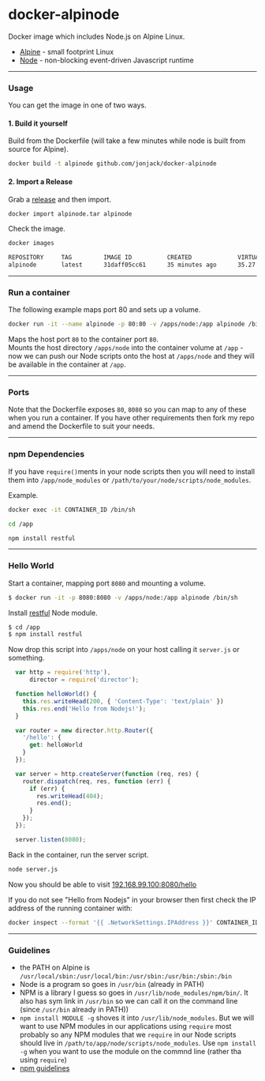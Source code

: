 # docker-alpinode

Docker image which includes Node.js on Alpine Linux.

- [Alpine](http://www.alpinelinux.org/) - small footprint Linux    
- [Node](https://nodejs.org) - non-blocking event-driven Javascript runtime

---

### Usage

You can get the image in one of two ways.

#### 1. Build it yourself

Build from the Dockerfile (will take a few minutes while node is built from source for Alpine).

```bash
docker build -t alpinode github.com/jonjack/docker-alpinode
```

#### 2. Import a Release

Grab a [release](https://github.com/jonjack/docker-alpinode/releases) and then import.  


```bash
docker import alpinode.tar alpinode
```

Check the image.

```bash
docker images

REPOSITORY     TAG         IMAGE ID          CREATED             VIRTUAL SIZE
alpinode       latest      31daff05cc61      35 minutes ago      35.27 MB
```

---

### Run a container

The following example maps port 80 and sets up a volume.

```bash
docker run -it --name alpinode -p 80:80 -v /apps/node:/app alpinode /bin/sh
```

Maps the host port `80` to the container port `80`.       
Mounts the host directory `/apps/node` into the container volume at `/app` - now we can push our Node scripts onto the host at `/apps/node` and they will be available in the container at `/app`.

---

### Ports

Note that the Dockerfile exposes `80`, `8080` so you can map to any of these when you run a container. If you have other requirements then fork my repo and amend the Dockerfile to suit your needs.

---

### npm Dependencies

If you have `require()`ments in your node scripts then you will need to install them into `/app/node_modules` or `/path/to/your/node/scripts/node_modules`.

Example. 

```bash
docker exec -it CONTAINER_ID /bin/sh

cd /app

npm install restful
```

---

### Hello World

Start a container, mapping port `8080` and mounting a volume.

```bash
$ docker run -it -p 8080:8080 -v /apps/node:/app alpinode /bin/sh
```

Install [restful](https://www.npmjs.com/package/restful) Node module.

```bash
$ cd /app 
$ npm install restful
```

Now drop this script into `/apps/node` on your host calling it `server.js` or something.

```javascript
  var http = require('http'),
      director = require('director');

  function helloWorld() {
    this.res.writeHead(200, { 'Content-Type': 'text/plain' })
    this.res.end('Hello from Nodejs!');
  }

  var router = new director.http.Router({
    '/hello': {
      get: helloWorld
    }
  });

  var server = http.createServer(function (req, res) {
    router.dispatch(req, res, function (err) {
      if (err) {
        res.writeHead(404);
        res.end();
      }
    });
  });

  server.listen(8080);
```

Back in the container, run the server script.

```bash
node server.js
```

Now you should be able to visit [192.168.99.100:8080/hello](http://192.168.99.100:8080/hello)

If you do not see "Hello from Nodejs" in your browser then first check the IP address of the running container with:

```bash
docker inspect --format '{{ .NetworkSettings.IPAddress }}' CONTAINER_ID
```

---

### Guidelines

- the PATH on Alpine is `/usr/local/sbin:/usr/local/bin:/usr/sbin:/usr/bin:/sbin:/bin`
- Node is a program so goes in `/usr/bin` (already in PATH)
- NPM is a library I guess so goes in `/usr/lib/node_modules/npm/bin/`. It also has sym link in `/usr/bin` so we can call it on the command line (since `/usr/bin` already in PATH))
- `npm install MODULE -g` shoves it into `/usr/lib/node_modules`. But we will want to use NPM modules in our applications using `require` most probably so any NPM modules that we `require` in our Node scripts should live in `/path/to/app/node/scripts/node_modules`.  Use `npm install -g` when you want to use the module on the commnd line (rather tha using `require`)
- [npm guidelines](https://docs.npmjs.com/files/folders)



